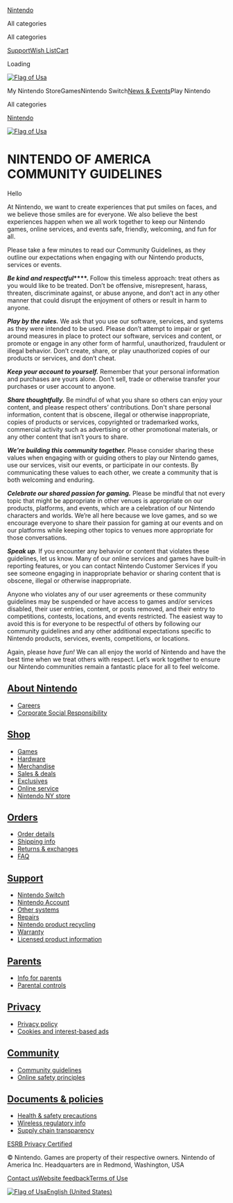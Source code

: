 [Nintendo](https://www.nintendo.com/us/)

All categories

All categories

[Support](https://en-americas-support.nintendo.com/)[Wish List](https://www.nintendo.com/us/wish-list/)[Cart](https://www.nintendo.com/us/cart/)

Loading

[![Flag of Usa](https://assets.nintendo.com/image/upload/c_scale,w_24,q_auto/ncom/global/flags-change-region/FlagUsaIconRegionSelect.png)](https://www.nintendo.com/us/region-selector/)

My Nintendo StoreGamesNintendo Switch[News & Events](https://www.nintendo.com/us/whatsnew/)Play Nintendo

All categories

[Nintendo](https://www.nintendo.com/us/)

[](https://www.nintendo.com/us/store/)[![Flag of Usa](https://assets.nintendo.com/image/upload/c_scale,w_24,q_auto/ncom/global/flags-change-region/FlagUsaIconRegionSelect.png)](https://www.nintendo.com/us/region-selector/)

[](https://www.nintendo.com/us/wish-list/)[](https://www.nintendo.com/us/cart/)

NINTENDO OF AMERICA COMMUNITY GUIDELINES
========================================

Hello

At Nintendo, we want to create experiences that put smiles on faces, and we believe those smiles are for everyone. We also believe the best experiences happen when we all work together to keep our Nintendo games, online services, and events safe, friendly, welcoming, and fun for all.

Please take a few minutes to read our Community Guidelines, as they outline our expectations when engaging with our Nintendo products, services or events.

**_Be kind and respectful_****.** Follow this timeless approach: treat others as you would like to be treated. Don’t be offensive, misrepresent, harass, threaten, discriminate against, or abuse anyone, and don’t act in any other manner that could disrupt the enjoyment of others or result in harm to anyone.

_**Play by the rules.**_ We ask that you use our software, services, and systems as they were intended to be used. Please don’t attempt to impair or get around measures in place to protect our software, services and content, or promote or engage in any other form of harmful, unauthorized, fraudulent or illegal behavior. Don’t create, share, or play unauthorized copies of our products or services, and don’t cheat.

**_Keep your account to yourself._** Remember that your personal information and purchases are yours alone. Don’t sell, trade or otherwise transfer your purchases or user account to anyone.

**_Share thoughtfully._** Be mindful of what you share so others can enjoy your content, and please respect others’ contributions. Don't share personal information, content that is obscene, illegal or otherwise inappropriate, copies of products or services, copyrighted or trademarked works, commercial activity such as advertising or other promotional materials, or any other content that isn’t yours to share.

**_We’re building this community together._** Please consider sharing these values when engaging with or guiding others to play our Nintendo games, use our services, visit our events, or participate in our contests. By communicating these values to each other, we create a community that is both welcoming and enduring.  

**_Celebrate our shared passion for gaming._** Please be mindful that not every topic that might be appropriate in other venues is appropriate on our products, platforms, and events, which are a celebration of our Nintendo characters and worlds. We’re all here because we love games, and so we encourage everyone to share their passion for gaming at our events and on our platforms while keeping other topics to venues more appropriate for those conversations.

**_Speak up_**_._ If you encounter any behavior or content that violates these guidelines, let us know. Many of our online services and games have built-in reporting features, or you can contact Nintendo Customer Services if you see someone engaging in inappropriate behavior or sharing content that is obscene, illegal or otherwise inappropriate.

Anyone who violates any of our user agreements or these community guidelines may be suspended or have access to games and/or services disabled, their user entries, content, or posts removed, and their entry to competitions, contests, locations, and events restricted. The easiest way to avoid this is for everyone to be respectful of others by following our community guidelines and any other additional expectations specific to Nintendo products, services, events, competitions, or locations.

Again, please _have fun!_ We can all enjoy the world of Nintendo and have the best time when we treat others with respect. Let’s work together to ensure our Nintendo communities remain a fantastic place for all to feel welcome.

  

[](https://www.nintendo.com/ "Nintendo Homepage")[](https://www.facebook.com/NintendoAmerica/ "Nintendo on Facebook")[](https://www.instagram.com/nintendoamerica/ "Nintendo on Instagram")[](https://twitter.com/NintendoAmerica "Nintendo on Twitter")[](https://www.youtube.com/nintendo "Nintendo on YouTube")

[About Nintendo](https://www.nintendo.com/us/about/)
----------------------------------------------------

* [Careers](https://careers.nintendo.com/)
* [Corporate Social Responsibility](https://www.nintendo.co.jp/csr/en-us/index.html)

[Shop](https://www.nintendo.com/us/store/)
------------------------------------------

* [Games](https://www.nintendo.com/us/store/games/)
* [Hardware](https://www.nintendo.com/us/store/hardware/)
* [Merchandise](https://www.nintendo.com/us/store/merchandise/)
* [Sales & deals](https://www.nintendo.com/us/store/sales-and-deals/)
* [Exclusives](https://www.nintendo.com/us/store/exclusives/)
* [Online service](https://www.nintendo.com/us/switch/online/)
* [Nintendo NY store](https://www.nintendo.com/us/new-york/)

[Orders](https://www.nintendo.com/us/orders/)
---------------------------------------------

* [Order details](https://www.nintendo.com/us/orders/)
* [Shipping info](https://support.nintendo.com/shippinginfo/)
* [Returns & exchanges](https://www.nintendo.com/us/returns-exchanges/)
* [FAQ](https://support.nintendo.com/orders/faq/)

[Support](https://support.nintendo.com/)
----------------------------------------

* [Nintendo Switch](https://support.nintendo.com/switch/)
* [Nintendo Account](https://support.nintendo.com/account/)
* [Other systems](https://support.nintendo.com/other-systems/)
* [Repairs](https://support.nintendo.com/repair)
* [Nintendo product recycling](https://support.nintendo.com/recycle)
* [Warranty](https://support.nintendo.com/warranty)
* [Licensed product information](https://www.nintendo.com/us/licensed-product-information/)

[Parents](https://support.nintendo.com/parents/)
------------------------------------------------

* [Info for parents](https://play.nintendo.com/parents/crash-courses/)
* [Parental controls](https://play.nintendo.com/parents/crash-courses/parental-controls/)

[Privacy](https://www.nintendo.com/us/privacy-policy/)
------------------------------------------------------

* [Privacy policy](https://www.nintendo.com/us/privacy-policy/)
* [Cookies and interest-based ads](https://www.nintendo.com/us/privacy-request/#cookies)

[Community](https://www.nintendo.com/us/code-of-conduct/)
---------------------------------------------------------

* [Community guidelines](https://www.nintendo.com/us/code-of-conduct/)
* [Online safety principles](https://www.nintendo.com/us/online-safety-principles/)

[Documents & policies](https://support.nintendo.com/documents-policies/)
------------------------------------------------------------------------

* [Health & safety precautions](https://support.nintendo.com/healthsafety/)
* [Wireless regulatory info](https://support.nintendo.com/switch/setup/)
* [Supply chain transparency](https://support.nintendo.com/supply-chain-transparency/)

[ESRB Privacy Certified](https://www.esrb.org/EPCConfirm/891/ "ESRB Privacy Certified")

© Nintendo. Games are property of their respective owners. Nintendo of America Inc. Headquarters are in Redmond, Washington, USA

[Contact us](https://en-americas-support.nintendo.com/app/contact)[Website feedback](https://nintendoofamerica.co1.qualtrics.com/jfe/form/SV_dp1F1wielOUu20t)[Terms of Use](https://www.nintendo.com/us/terms-of-use/)

[![Flag of Usa](https://assets.nintendo.com/image/upload/c_scale,w_24,q_auto/ncom/global/flags-change-region/FlagUsaIconRegionSelect.png)English (United States)](https://www.nintendo.com/us/region-selector/)